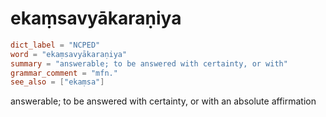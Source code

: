 # ekaṃsavyākaraṇiya

``` toml
dict_label = "NCPED"
word = "ekaṃsavyākaraṇiya"
summary = "answerable; to be answered with certainty, or with"
grammar_comment = "mfn."
see_also = ["ekaṃsa"]
```

answerable; to be answered with certainty, or with an absolute affirmation

